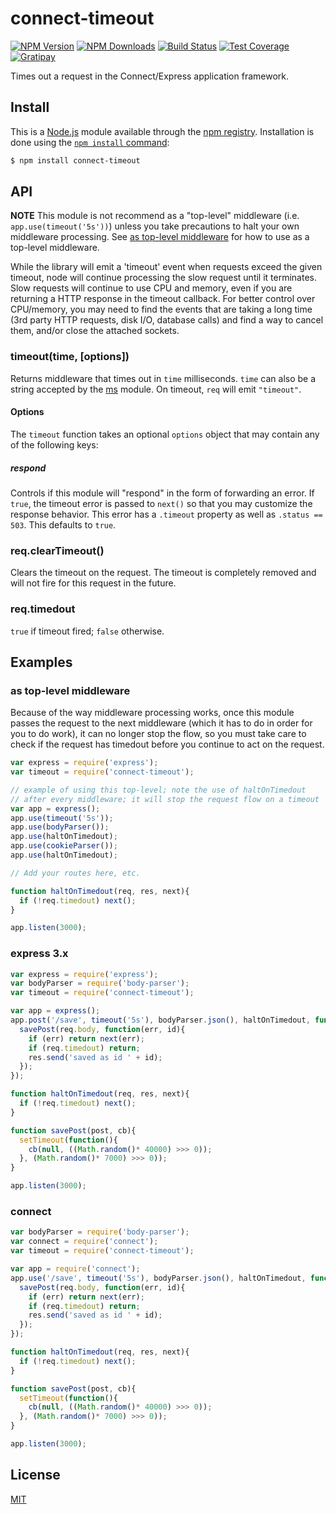 # connect-timeout

[![NPM Version][npm-image]][npm-url]
[![NPM Downloads][downloads-image]][downloads-url]
[![Build Status][travis-image]][travis-url]
[![Test Coverage][coveralls-image]][coveralls-url]
[![Gratipay][gratipay-image]][gratipay-url]
  
Times out a request in the Connect/Express application framework.

## Install
 
This is a [Node.js](https://nodejs.org/en/) module available through the
[npm registry](https://www.npmjs.com/). Installation is done using the
[`npm install` command](https://docs.npmjs.com/getting-started/installing-npm-packages-locally):
 
```sh
$ npm install connect-timeout
```

## API

**NOTE** This module is not recommend as a "top-level" middleware (i.e.
`app.use(timeout('5s'))`) unless you take precautions to halt your own
middleware processing. See [as top-level middleware](#as-top-level-middleware)
for how to use as a top-level middleware.

While the library will emit a 'timeout' event when requests exceed the given
timeout, node will continue processing the slow request until it terminates.
Slow requests will continue to use CPU and memory, even if you are returning
a HTTP response in the timeout callback. For better control over CPU/memory,
you may need to find the events that are taking a long time (3rd party HTTP
requests, disk I/O, database calls) and find a way to cancel them, and/or
close the attached sockets.

### timeout(time, [options])

Returns middleware that times out in `time` milliseconds. `time` can also
be a string accepted by the [ms](https://www.npmjs.org/package/ms#readme)
module. On timeout, `req` will emit `"timeout"`.

#### Options

The `timeout` function takes an optional `options` object that may contain
any of the following keys:

##### respond

Controls if this module will "respond" in the form of forwarding an error.
If `true`, the timeout error is passed to `next()` so that you may customize
the response behavior. This error has a `.timeout` property as well as
`.status == 503`. This defaults to `true`.

### req.clearTimeout()

Clears the timeout on the request. The timeout is completely removed and
will not fire for this request in the future.

### req.timedout

`true` if timeout fired; `false` otherwise.

## Examples

### as top-level middleware

Because of the way middleware processing works, once this module
passes the request to the next middleware (which it has to do in order
for you to do work), it can no longer stop the flow, so you must take
care to check if the request has timedout before you continue to act
on the request.

```javascript
var express = require('express');
var timeout = require('connect-timeout');

// example of using this top-level; note the use of haltOnTimedout
// after every middleware; it will stop the request flow on a timeout
var app = express();
app.use(timeout('5s'));
app.use(bodyParser());
app.use(haltOnTimedout);
app.use(cookieParser());
app.use(haltOnTimedout);

// Add your routes here, etc.

function haltOnTimedout(req, res, next){
  if (!req.timedout) next();
}

app.listen(3000);
```

### express 3.x

```javascript
var express = require('express');
var bodyParser = require('body-parser');
var timeout = require('connect-timeout');

var app = express();
app.post('/save', timeout('5s'), bodyParser.json(), haltOnTimedout, function(req, res, next){
  savePost(req.body, function(err, id){
    if (err) return next(err);
    if (req.timedout) return;
    res.send('saved as id ' + id);
  });
});

function haltOnTimedout(req, res, next){
  if (!req.timedout) next();
}

function savePost(post, cb){
  setTimeout(function(){
    cb(null, ((Math.random()* 40000) >>> 0));
  }, (Math.random()* 7000) >>> 0));
}

app.listen(3000);
```

### connect

```javascript
var bodyParser = require('body-parser');
var connect = require('connect');
var timeout = require('connect-timeout');

var app = require('connect');
app.use('/save', timeout('5s'), bodyParser.json(), haltOnTimedout, function(req, res, next){
  savePost(req.body, function(err, id){
    if (err) return next(err);
    if (req.timedout) return;
    res.send('saved as id ' + id);
  });
});

function haltOnTimedout(req, res, next){
  if (!req.timedout) next();
}

function savePost(post, cb){
  setTimeout(function(){
    cb(null, ((Math.random()* 40000) >>> 0));
  }, (Math.random()* 7000) >>> 0));
}

app.listen(3000);
```

## License

[MIT](LICENSE)

[npm-image]: https://img.shields.io/npm/v/connect-timeout.svg
[npm-url]: https://npmjs.org/package/connect-timeout
[travis-image]: https://img.shields.io/travis/expressjs/timeout/master.svg
[travis-url]: https://travis-ci.org/expressjs/timeout
[coveralls-image]: https://img.shields.io/coveralls/expressjs/timeout/master.svg
[coveralls-url]: https://coveralls.io/r/expressjs/timeout?branch=master
[downloads-image]: https://img.shields.io/npm/dm/connect-timeout.svg
[downloads-url]: https://npmjs.org/package/connect-timeout
[gratipay-image]: https://img.shields.io/gratipay/dougwilson.svg
[gratipay-url]: https://www.gratipay.com/dougwilson/
